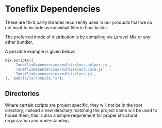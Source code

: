 # Toneflix Dependencies
These are third party libraries recurrently used in our products that we do not want to include as individual files in final builds.

The preferred mode of distribution is by compiling via Laravel Mix or any other bundler.

A possible example is given below:

```js
mix.scripts([
    'ToneflixDependencies/multiselect.helper.js',
    'ToneflixDependencies/multiselect.core.js',
    'ToneflixDependencies/multiselect.js',
], 'public/js/compile.js');
```

## Directories
Where certain scripts are project specific, they will not be in the root directory, instead a new directory matching the project name will be used to house them, this is also a simple requirement for proper structural organization and understanding.
 
